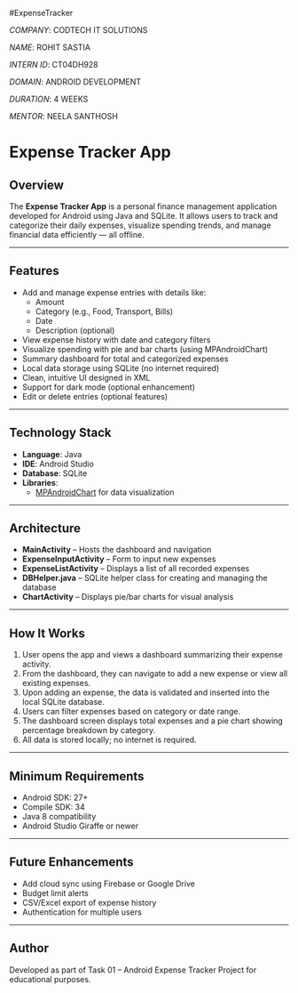 #ExpenseTracker

*COMPANY*: CODTECH IT SOLUTIONS

*NAME*: ROHIT SASTIA

*INTERN ID*: CT04DH928

*DOMAIN*: ANDROID DEVELOPMENT

*DURATION*: 4 WEEKS

*MENTOR*: NEELA SANTHOSH

# Expense Tracker App 

## Overview

The **Expense Tracker App** is a personal finance management application developed for Android using Java and SQLite. It allows users to track and categorize their daily expenses, visualize spending trends, and manage financial data efficiently — all offline.

---

## Features

- Add and manage expense entries with details like:
  - Amount
  - Category (e.g., Food, Transport, Bills)
  - Date
  - Description (optional)
- View expense history with date and category filters
- Visualize spending with pie and bar charts (using MPAndroidChart)
- Summary dashboard for total and categorized expenses
- Local data storage using SQLite (no internet required)
- Clean, intuitive UI designed in XML
- Support for dark mode (optional enhancement)
- Edit or delete entries (optional features)

---

## Technology Stack

- **Language**: Java
- **IDE**: Android Studio
- **Database**: SQLite
- **Libraries**: 
  - [MPAndroidChart](https://github.com/PhilJay/MPAndroidChart) for data visualization

---

## Architecture

- **MainActivity** – Hosts the dashboard and navigation
- **ExpenseInputActivity** – Form to input new expenses
- **ExpenseListActivity** – Displays a list of all recorded expenses
- **DBHelper.java** – SQLite helper class for creating and managing the database
- **ChartActivity** – Displays pie/bar charts for visual analysis

---


## How It Works

1. User opens the app and views a dashboard summarizing their expense activity.
2. From the dashboard, they can navigate to add a new expense or view all existing expenses.
3. Upon adding an expense, the data is validated and inserted into the local SQLite database.
4. Users can filter expenses based on category or date range.
5. The dashboard screen displays total expenses and a pie chart showing percentage breakdown by category.
6. All data is stored locally; no internet is required.

---

## Minimum Requirements

- Android SDK: 27+
- Compile SDK: 34
- Java 8 compatibility
- Android Studio Giraffe or newer

---

## Future Enhancements

- Add cloud sync using Firebase or Google Drive
- Budget limit alerts
- CSV/Excel export of expense history
- Authentication for multiple users

---


## Author

Developed as part of Task 01 – Android Expense Tracker Project for educational purposes.


